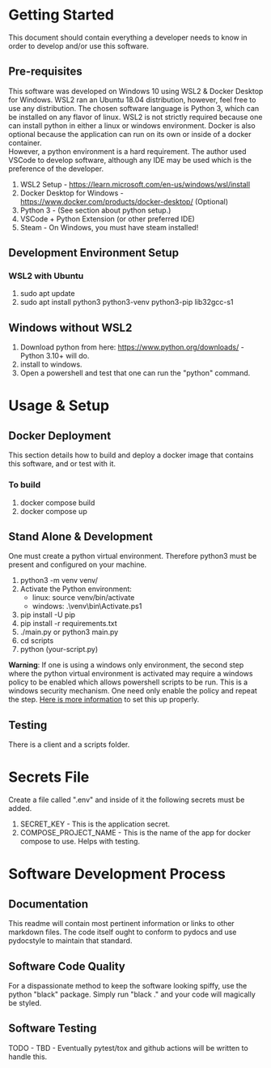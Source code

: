 # Getting Started

This document should contain everything a developer needs to know in order to develop and/or use this software.

## Pre-requisites

This software was developed on Windows 10 using WSL2 & Docker Desktop for Windows.  WSL2 ran an Ubuntu 18.04 
distribution, however, feel free to use any distribution.  The chosen software language is Python 3, which can be installed
on any flavor of linux.  WSL2 is not strictly required because one can install python in either a linux or windows
environment.  Docker is also optional because the application can run on its own or inside of a docker container.  
However, a python environment is a hard requirement. The author used VSCode to develop software, although any IDE may be
used which is the preference of the developer.

1. WSL2 Setup - https://learn.microsoft.com/en-us/windows/wsl/install
2. Docker Desktop for Windows - https://www.docker.com/products/docker-desktop/  (Optional)
3. Python 3 - (See section about python setup.)
4. VSCode + Python Extension (or other preferred IDE)
5. Steam - On Windows, you must have steam installed!

## Development Environment Setup

### WSL2 with Ubuntu

1. sudo apt update
2. sudo apt install python3 python3-venv python3-pip lib32gcc-s1

## Windows without WSL2

1. Download python from here: https://www.python.org/downloads/ - Python 3.10+ will do.
2. install to windows.
3. Open a powershell and test that one can run the "python" command.

# Usage & Setup

## Docker Deployment

This section details how to build and deploy a docker image that contains this software, and or test with it.

### To build

1. docker compose build
2. docker compose up

## Stand Alone & Development

One must create a python virtual environment.  Therefore python3 must be present and configured on your machine.

1. python3 -m venv venv/
2. Activate the Python environment:
   - linux: source venv/bin/activate
   - windows:  .\venv\bin\Activate.ps1
3. pip install -U pip
4. pip install -r requirements.txt 
5. ./main.py or python3 main.py
6. cd scripts
7. python (your-script.py)

**Warning**: If one is using a windows only environment, the second step where the python virtual environment is activated 
may require a windows policy to be enabled which allows powershell scripts to be run.  This is a windows security 
mechanism.  One need only enable the policy and repeat the step.  [Here is more information](https://learn.microsoft.com/en-us/powershell/module/microsoft.powershell.security/set-executionpolicy?view=powershell-7.3) to set this up properly.

## Testing

There is a client and a scripts folder.

# Secrets File

Create a file called ".env" and inside of it the following secrets must be added.

1. SECRET_KEY - This is the application secret.
2. COMPOSE_PROJECT_NAME - This is the name of the app for docker compose to use.  Helps with testing. 

# Software Development Process 

## Documentation

This readme will contain most pertinent information or links to other markdown files.  The code itself ought to conform
to pydocs and use pydocstyle to maintain that standard. 

## Software Code Quality

For a dispassionate method to keep the software looking spiffy, use the python "black" package.  Simply run "black ."
and your code will magically be styled.  

## Software Testing

TODO - TBD - Eventually pytest/tox and github actions will be written to handle this.